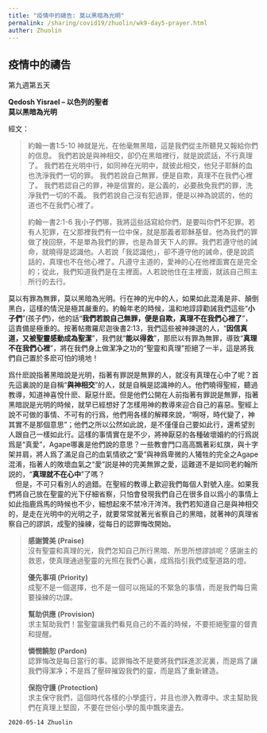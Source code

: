 ```yaml
---
title: "疫情中的禱告: 莫以黑暗為光明"
permalink: /sharing/covid19/zhuolin/wk9-day5-prayer.html
auther: Zhuolin
---
```

## 疫情中的禱告
第九週第五天  

**Qedosh Yisrael  – 以色列的聖者**  
**莫以黑暗為光明**  

經文：  
>
>約翰一書1:5-10 神就是光，在他毫無黑暗，這是我們從主所聽見又報給你們的信息。 我們若說是與神相交，卻仍在黑暗裡行，就是說謊話，不行真理了。 我們若在光明中行，如同神在光明中，就彼此相交，他兒子耶穌的血也洗淨我們一切的罪。 我們若說自己無罪，便是自欺，真理不在我們心裡了。 我們若認自己的罪，神是信實的，是公義的，必要赦免我們的罪，洗淨我們一切的不義。 我們若說自己沒有犯過罪，便是以神為說謊的，他的道也不在我們心裡了。  
>
>約翰一書2:1-6 我小子們哪，我將這些話寫給你們，是要叫你們不犯罪。若有人犯罪，在父那裡我們有一位中保，就是那義者耶穌基督。他為我們的罪做了挽回祭，不是單為我們的罪，也是為普天下人的罪。我們若遵守他的誡命，就曉得是認識他。人若說「我認識他」，卻不遵守他的誡命，便是說謊話的，真理也不在他心裡了。凡遵守主道的，愛神的心在他裡面實在是完全的；從此，我們知道我們是在主裡面。人若說他住在主裡面，就該自己照主所行的去行。  

莫以有罪為無罪，莫以黑暗為光明。行在神的光中的人，如果如此混淆是非、顛倒黑白，這樣的情況是極其嚴重的。約翰年老的時候，溫和地諄諄勸誡我們這些“**小子們**”(孩子們)，他的話“**我們若說自己無罪，便是自欺，真理不在我們心裡了**”，這責備是極重的。按著帖撒羅尼迦後書2:13，我們這些被神揀選的人，“**因信真道，又被聖靈感動成為聖潔**”，我們就“**能以得救**”，那麽以有罪為無罪，導致“**真理不在我們心裡**”，將在我們身上做潔净之功的“聖靈和真理”拒絕了一半，這是將我們自己置於多麽可怕的境地！  

爲什麽說指著黑暗說是光明，指著有罪説是無罪的人，就沒有真理在心中了呢？首先這裏說的是自稱“**與神相交**”的人，就是自稱是認識神的人。他們曉得聖經，聽過教導，知道神喜悅什麽、厭惡什麽。但是他們公開在人前指著有罪説是無罪，指著黑暗説是光明的時候，就早已經想好了怎樣用神的教導來迎合自己的喜惡。聖經上說不可做的事情、不可有的行爲，他們用各樣的解釋來說，“啊呀，時代變了，神其實不是那個意思”；他們之所以公然如此說，是不僅僅自己要如此行，還希望別人跟自己一樣如此行。這樣的事情實在是不少，將神厭惡的各種破壞婚約的行爲説爲是“真愛”，Agape哪裏是他們說的意思？一些教會門口高高飄著彩虹旗，與十字架并肩，將人爲了滿足自己的血氣情欲之“愛”與神爲卑微的人犧牲的完全之Agape混淆，指著人的敗壞血氣之“愛”説是神的完美無罪之愛，這難道不是如同老約翰所説的，“**真理就不在心中**”了嗎？  
　但是，不可只看別人的過錯。在聖經的教導上歡迎我們每個人對號入座。如果我們將自己放在聖靈的光下仔細省察，只怕會發現我們自己在很多自以爲小的事情上如此指鹿爲馬的時候也不少，細想起來不禁冷汗涔涔。我們若知道自己是與神相交的，是走在光明中的光明之子，就要常常就著光省察自己的黑暗，就著神的真理省察自己的謬誤，成聖的操練，從每日的認罪悔改開始。   

>
>**感謝贊美 (Praise)**  
>沒有聖靈和真理的光，我們怎知自己所行黑暗、所思所想謬誤呢？感謝主的救恩，使真理通過聖靈的光照在我們心裏，成爲指引我們成聖道路的燈。  
>
>**優先事項 (Priority)**  
>成聖不是一個選擇，也不是一個可以拖延的不緊急的事情，而是我們每日需要操練的功課。  
>
>**幫助供應 (Provision)**  
>求主幫助我們！當聖靈讓我們看見自己的不義的時候，不要拒絕聖靈的督責和提醒。  
>
>**憐憫饒恕 (Pardon)**  
>認罪悔改是每日當行的事。認罪悔改不是要將我們踩進淤泥裏，而是爲了讓我們得潔净；不是爲了壓碎摧毀我們的靈，而是爲了重新建造。  
>
>**保抱守護 (Protection)**  
>求主保守我們，這個時代各樣的小學盛行，并且也滲入教導中。求主幫助我們在真理上堅固，不要在世俗小學的風中飄來盪去。  

`2020-05-14 Zhuolin`
